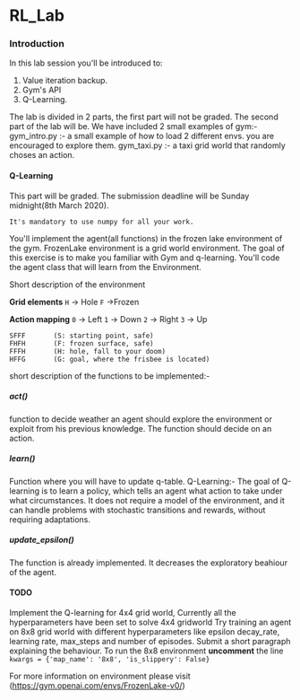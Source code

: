
# RL_Lab
### Introduction
In this lab session you'll be introduced to:
1) Value iteration backup.
2) Gym's API
3) Q-Learning.

The lab is divided in 2 parts, the first part will not be graded. The second part of the lab will be.
We have included 2 small examples of gym:- <br>
gym_intro.py :- a small example of how to load 2 different envs. you are encouraged to explore them.
gym_taxi.py :- a taxi grid world that randomly choses an action. 

#### Q-Learning
This part will be graded. The submission deadline will be Sunday midnight(8th March 2020). 
<br>

```
It's mandatory to use numpy for all your work.
```

You'll implement the agent(all functions) in the frozen lake environment of the gym. FrozenLake environment is a grid world environment. The goal of this exercise is to make you familiar with Gym and q-learning. You'll code the agent class that will learn from the Environment.

Short description of the environment

**Grid elements**
`H` -> Hole
`F` ->Frozen

**Action mapping**
`0` -> Left
`1` -> Down
`2` -> Right
`3` -> Up

```
SFFF       (S: starting point, safe)
FHFH       (F: frozen surface, safe)
FFFH       (H: hole, fall to your doom)
HFFG       (G: goal, where the frisbee is located)
```

short description of the functions to be implemented:-

##### act()
function to decide weather an agent should explore the environment or exploit from his previous knowledge. The function should decide on an action.

##### learn()
Function where you will have to update q-table.
Q-Learning:- The goal of Q-learning is to learn a policy, which tells an agent what action to take under what circumstances. It does not require a model of the environment, and it can handle problems with stochastic transitions and rewards, without requiring adaptations.

##### update_epsilon()
The function is already implemented. It decreases the exploratory beahiour of the agent.

#### TODO

Implement the Q-learning for 4x4 grid world, Currently all the hyperparameters have been set to solve  4x4 gridworld
Try training an agent on 8x8 grid world with different hyperparameters like epsilon decay_rate, learning rate, max_steps and number of episodes. Submit a short paragraph explaining the behaviour. 
To run the 8x8 environment **uncomment** the line 
`kwargs = {'map_name': '8x8', 'is_slippery': False}`


For more information on environment please visit (https://gym.openai.com/envs/FrozenLake-v0/)
